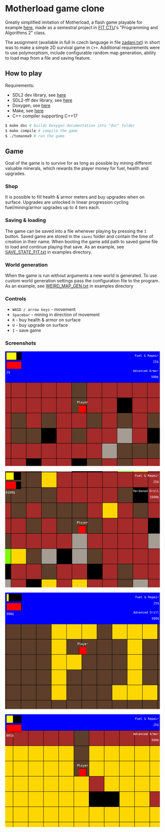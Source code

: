 # Motherload game clone

Greatly simplified imitation of Motherload,
a flash game playable for example [here](https://www.crazygames.com/game/motherload),
made as a semestral project in [FIT CTU](https://fit.cvut.cz/cs)'s "Programming and Algorithms 2" class.

The assignment (available in full in czech language in file [zadani.txt](zadani.txt)) in short was to make
a simple 2D survival game in `C++`. Additional requirements were to use polymorphism,
include configurable random map generation, ability to load map from a file and saving feature.

## How to play

Requirements:
- SDL2 dev library, see [here](https://wiki.libsdl.org/SDL2/Installation)
- SDL2-tff dev library, see [here](https://github.com/libsdl-org/SDL_ttf)
- Doxygen, see [here](https://www.doxygen.nl/)
- Make, see [here](https://www.gnu.org/software/make/)
- C++ compiler supporting C++17

````bash
$ make doc # builds Doxygen documentation into "doc" folder
$ make compile # compile the game 
$ ./tomanma9 # run the game
````


## Game

Goal of the game is to survive for as long as possible by mining different valuable
minerals, which rewards the player money for fuel, health and upgrades.

### Shop

It is possible to fill health & armor meters and buy upgrades when on surface.
Upgrades are unlocked ín linear progression cycling fuel/mining/armor upgrades up to 4 tiers each.

### Saving & loading

The game can be saved into a file whenever playing by pressing the `I` button.
Saved game are stored in the `saves` folder and contain the time of creation in their name.
When booting the game add path to saved game file to load and continue playing that save.
As an example, see [SAVE_STATE_FIT.txt](examples/SAVE_STATE_FIT.txt) in examples directory.

### World generation

When the game is run without arguments a new world is generated.
To use custom world generation settings pass the configuration file to the program.
As an example, see [WEIRD_MAP_GEN.txt](examples/WEIRD_MAP_GEN.txt) in examples directory

### Controls

- `WASD / arrow keys` - movement
- `Spacebar` - mining in direction of movement
- `R` - buy health & armor on surface
- `U` - buy upgrade on surface
- `I` - save game

### Screenshots

![Default game surface](screenshots/surface.PNG)

![Default game underground](screenshots/underground.PNG)

![On "FIT" letters from save game](screenshots/on_fit.PNG)

![Weird "gold" generation](screenshots/weird_gen.PNG)